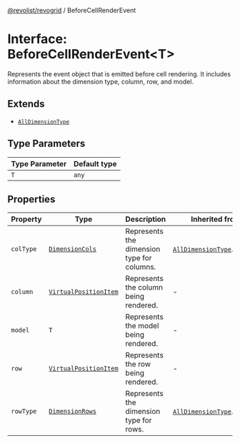 [@revolist/revogrid](README.md) / BeforeCellRenderEvent

# Interface: BeforeCellRenderEvent\<T\>

Represents the event object that is emitted before cell rendering.
It includes information about the dimension type, column, row, and model.

## Extends

- [`AllDimensionType`](Interface.AllDimensionType.md)

## Type Parameters

| Type Parameter | Default type |
| ------ | ------ |
| `T` | `any` |

## Properties

| Property | Type | Description | Inherited from | Defined in |
| ------ | ------ | ------ | ------ | ------ |
| `colType` | [`DimensionCols`](TypeAlias.DimensionCols.md) | Represents the dimension type for columns. | [`AllDimensionType`](Interface.AllDimensionType.md).`colType` | [src/types/interfaces.ts:756](https://github.com/revolist/revogrid/blob/fc07fa1dfd1d2d56902bfb887503d551faf5878d/src/types/interfaces.ts#L756) |
| `column` | [`VirtualPositionItem`](Interface.VirtualPositionItem.md) | Represents the column being rendered. | - | [src/types/interfaces.ts:699](https://github.com/revolist/revogrid/blob/fc07fa1dfd1d2d56902bfb887503d551faf5878d/src/types/interfaces.ts#L699) |
| `model` | `T` | Represents the model being rendered. | - | [src/types/interfaces.ts:709](https://github.com/revolist/revogrid/blob/fc07fa1dfd1d2d56902bfb887503d551faf5878d/src/types/interfaces.ts#L709) |
| `row` | [`VirtualPositionItem`](Interface.VirtualPositionItem.md) | Represents the row being rendered. | - | [src/types/interfaces.ts:704](https://github.com/revolist/revogrid/blob/fc07fa1dfd1d2d56902bfb887503d551faf5878d/src/types/interfaces.ts#L704) |
| `rowType` | [`DimensionRows`](TypeAlias.DimensionRows.md) | Represents the dimension type for rows. | [`AllDimensionType`](Interface.AllDimensionType.md).`rowType` | [src/types/interfaces.ts:751](https://github.com/revolist/revogrid/blob/fc07fa1dfd1d2d56902bfb887503d551faf5878d/src/types/interfaces.ts#L751) |
